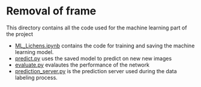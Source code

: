 # Removal of frame

This directory contains all the code used for the machine learning part of the project

- [ML_Lichens.ipynb](https://github.com/DanielHjelm/ReindeerLichens/blob/main/machine_learning/ML_Lichens.ipynb) contains the code for training and saving the machine learning model.
- [predict.py](https://github.com/DanielHjelm/ReindeerLichens/blob/main/machine_learning/predict.py) uses the saved model to predict on new new images
- [evaluate.py](https://github.com/DanielHjelm/ReindeerLichens/blob/main/machine_learning/evaluate.py) evalautes the performance of the network
- [prediction_server.py](https://github.com/DanielHjelm/ReindeerLichens/blob/main/machine_learning/prediction_server.py) is the prediction server used during the data labeling process.
